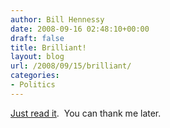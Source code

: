 ```yaml
---
author: Bill Hennessy
date: 2008-09-16 02:48:10+00:00
draft: false
title: Brilliant!
layout: blog
url: /2008/09/15/brilliant/
categories:
- Politics
---
```


[Just read it](https://www.jennqpublic.com/you-can-put-lipstick-on-an-ass/).  You can thank me later.
